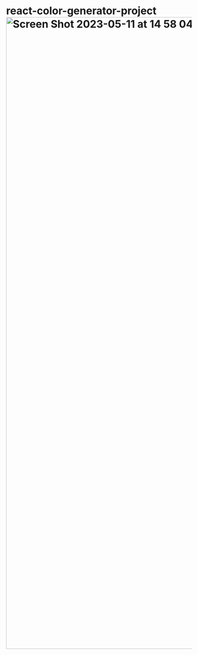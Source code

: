 # react-color-generator-project<img width="1710" alt="Screen Shot 2023-05-11 at 14 58 04" src="https://github.com/firdess/react-color-generator-project/assets/106804722/e9e12e6d-d110-4844-b837-e8d89f034f4d">
